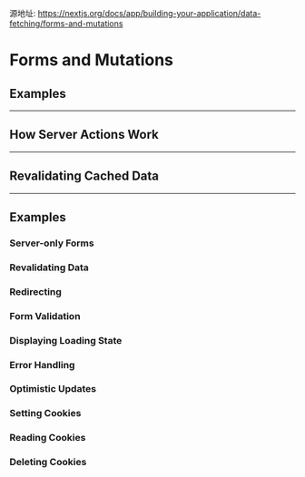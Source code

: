 源地址: https://nextjs.org/docs/app/building-your-application/data-fetching/forms-and-mutations

# Forms and Mutations

## Examples

---

## How Server Actions Work

---

## Revalidating Cached Data

---

## Examples

### Server-only Forms

### Revalidating Data

### Redirecting

### Form Validation

### Displaying Loading State

### Error Handling

### Optimistic Updates

### Setting Cookies

### Reading Cookies

### Deleting Cookies
